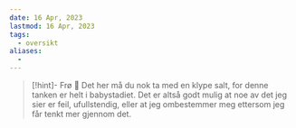 ```yaml
---
date: 16 Apr, 2023
lastmod: 16 Apr, 2023
tags:
  - oversikt
aliases:
  - 
---
```

> [!hint]- Frø  🌱
> Det her må du nok ta med en klype salt, for denne tanken er helt i babystadiet. Det er altså godt mulig at noe av det jeg sier er feil, ufullstendig, eller at jeg ombestemmer meg ettersom jeg får tenkt mer gjennom det.
